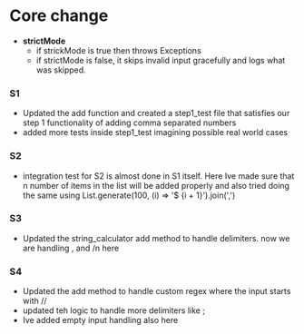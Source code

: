 # Core change

- **strictMode**
    - if strickMode is true then throws Exceptions
    - if strictMode is false, it skips invalid input gracefully and logs what was skipped.

### S1

- Updated the add function and created a step1_test file that satisfies our step 1 functionality of
  adding comma separated numbers
- added more tests inside step1_test imagining possible real world cases

### S2

- integration test for S2 is almost done in S1 itself. Here Ive made sure that n number of items in
  the list will be added properly and also tried doing the same using List.generate(100, (i) => '$
  {i + 1}').join(',')

### S3

- Updated the string_calculator add method to handle delimiters. now we are handling , and /n here

### S4
- Updated the add method to handle custom regex where the input starts with //
- updated teh logic to handle more delimiters like ;
- Ive added empty input handling also here